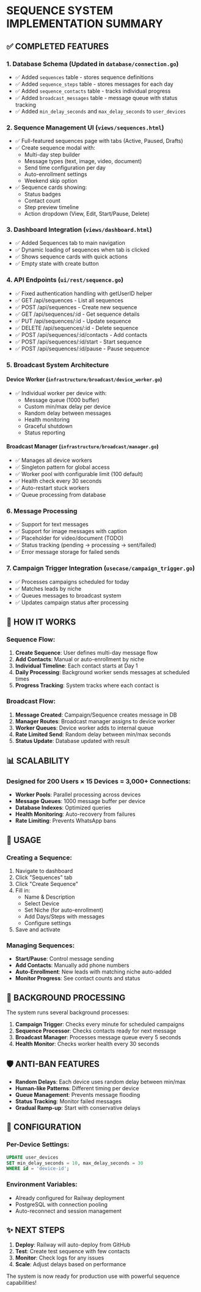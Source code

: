 # SEQUENCE SYSTEM IMPLEMENTATION SUMMARY

## ✅ COMPLETED FEATURES

### 1. **Database Schema** (Updated in `database/connection.go`)
- ✅ Added `sequences` table - stores sequence definitions
- ✅ Added `sequence_steps` table - stores messages for each day
- ✅ Added `sequence_contacts` table - tracks individual progress
- ✅ Added `broadcast_messages` table - message queue with status tracking
- ✅ Added `min_delay_seconds` and `max_delay_seconds` to `user_devices`

### 2. **Sequence Management UI** (`views/sequences.html`)
- ✅ Full-featured sequences page with tabs (Active, Paused, Drafts)
- ✅ Create sequence modal with:
  - Multi-day step builder
  - Message types (text, image, video, document)
  - Send time configuration per day
  - Auto-enrollment settings
  - Weekend skip option
- ✅ Sequence cards showing:
  - Status badges
  - Contact count
  - Step preview timeline
  - Action dropdown (View, Edit, Start/Pause, Delete)

### 3. **Dashboard Integration** (`views/dashboard.html`)
- ✅ Added Sequences tab to main navigation
- ✅ Dynamic loading of sequences when tab is clicked
- ✅ Shows sequence cards with quick actions
- ✅ Empty state with create button

### 4. **API Endpoints** (`ui/rest/sequence.go`)
- ✅ Fixed authentication handling with getUserID helper
- ✅ GET /api/sequences - List all sequences
- ✅ POST /api/sequences - Create new sequence
- ✅ GET /api/sequences/:id - Get sequence details
- ✅ PUT /api/sequences/:id - Update sequence
- ✅ DELETE /api/sequences/:id - Delete sequence
- ✅ POST /api/sequences/:id/contacts - Add contacts
- ✅ POST /api/sequences/:id/start - Start sequence
- ✅ POST /api/sequences/:id/pause - Pause sequence

### 5. **Broadcast System Architecture** 
#### Device Worker (`infrastructure/broadcast/device_worker.go`)
- ✅ Individual worker per device with:
  - Message queue (1000 buffer)
  - Custom min/max delay per device
  - Random delay between messages
  - Health monitoring
  - Graceful shutdown
  - Status reporting

#### Broadcast Manager (`infrastructure/broadcast/manager.go`)
- ✅ Manages all device workers
- ✅ Singleton pattern for global access
- ✅ Worker pool with configurable limit (100 default)
- ✅ Health check every 30 seconds
- ✅ Auto-restart stuck workers
- ✅ Queue processing from database

### 6. **Message Processing**
- ✅ Support for text messages
- ✅ Support for image messages with caption
- ✅ Placeholder for video/document (TODO)
- ✅ Status tracking (pending → processing → sent/failed)
- ✅ Error message storage for failed sends

### 7. **Campaign Trigger Integration** (`usecase/campaign_trigger.go`)
- ✅ Processes campaigns scheduled for today
- ✅ Matches leads by niche
- ✅ Queues messages to broadcast system
- ✅ Updates campaign status after processing

## 🔧 HOW IT WORKS

### Sequence Flow:
1. **Create Sequence**: User defines multi-day message flow
2. **Add Contacts**: Manual or auto-enrollment by niche
3. **Individual Timeline**: Each contact starts at Day 1
4. **Daily Processing**: Background worker sends messages at scheduled times
5. **Progress Tracking**: System tracks where each contact is

### Broadcast Flow:
1. **Message Created**: Campaign/Sequence creates message in DB
2. **Manager Routes**: Broadcast manager assigns to device worker
3. **Worker Queues**: Device worker adds to internal queue
4. **Rate Limited Send**: Random delay between min/max seconds
5. **Status Update**: Database updated with result

## 📊 SCALABILITY

### Designed for 200 Users × 15 Devices = 3,000+ Connections:
- **Worker Pools**: Parallel processing across devices
- **Message Queues**: 1000 message buffer per device
- **Database Indexes**: Optimized queries
- **Health Monitoring**: Auto-recovery from failures
- **Rate Limiting**: Prevents WhatsApp bans

## 🚀 USAGE

### Creating a Sequence:
1. Navigate to dashboard
2. Click "Sequences" tab
3. Click "Create Sequence"
4. Fill in:
   - Name & Description
   - Select Device
   - Set Niche (for auto-enrollment)
   - Add Days/Steps with messages
   - Configure settings
5. Save and activate

### Managing Sequences:
- **Start/Pause**: Control message sending
- **Add Contacts**: Manually add phone numbers
- **Auto-Enrollment**: New leads with matching niche auto-added
- **Monitor Progress**: See contact counts and status

## 🔄 BACKGROUND PROCESSING

The system runs several background processes:
1. **Campaign Trigger**: Checks every minute for scheduled campaigns
2. **Sequence Processor**: Checks contacts ready for next message
3. **Broadcast Manager**: Processes message queue every 5 seconds
4. **Health Monitor**: Checks worker health every 30 seconds

## 🛡️ ANTI-BAN FEATURES

- **Random Delays**: Each device uses random delay between min/max
- **Human-like Patterns**: Different timing per device
- **Queue Management**: Prevents message flooding
- **Status Tracking**: Monitor failed messages
- **Gradual Ramp-up**: Start with conservative delays

## 📝 CONFIGURATION

### Per-Device Settings:
```sql
UPDATE user_devices 
SET min_delay_seconds = 10, max_delay_seconds = 30 
WHERE id = 'device-id';
```

### Environment Variables:
- Already configured for Railway deployment
- PostgreSQL with connection pooling
- Auto-reconnect and session management

## ✨ NEXT STEPS

1. **Deploy**: Railway will auto-deploy from GitHub
2. **Test**: Create test sequence with few contacts
3. **Monitor**: Check logs for any issues
4. **Scale**: Adjust delays based on performance

The system is now ready for production use with powerful sequence capabilities!
